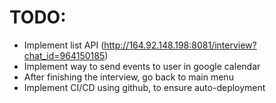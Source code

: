 
# TODO:
- Implement list API (http://164.92.148.198:8081/interview?chat_id=964150185) 
- Implement way to send events to user in google calendar
- After finishing the interview, go back to main menu
- Implement CI/CD using github, to ensure auto-deployment